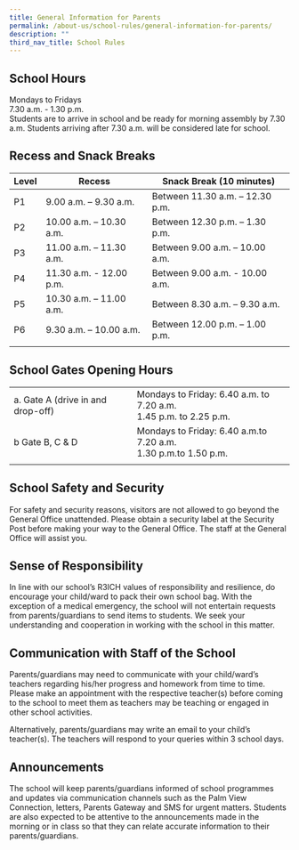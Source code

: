 ```yaml
---
title: General Information for Parents
permalink: /about-us/school-rules/general-information-for-parents/
description: ""
third_nav_title: School Rules
---
```

School Hours
------------

Mondays to Fridays
<br>
7.30 a.m. - 1.30 p.m.
<br>
Students are to arrive in school and be ready for morning assembly by 7.30 a.m. Students arriving after 7.30 a.m. will be considered late for school.


Recess and Snack Breaks
-----------------------

| Level | Recess | Snack Break (10 minutes) |
|---|---|---|
| P1 | 9.00 a.m. – 9.30 a.m. | Between 11.30 a.m. – 12.30 p.m. |
| P2 | 10.00 a.m. – 10.30 a.m. | Between 12.30 p.m. – 1.30 p.m. |
| P3 | 11.00 a.m. – 11.30 a.m. | Between 9.00 a.m. – 10.00 a.m. |
| P4 | 11.30 a.m. - 12.00 p.m. | Between 9.00 a.m. - 10.00 a.m. |
| P5 | 10.30 a.m. – 11.00 a.m. | Between 8.30 a.m. – 9.30 a.m. |
| P6 | 9.30 a.m. – 10.00 a.m. | Between 12.00 p.m. – 1.00 p.m. |
| | | |

School Gates Opening Hours
--------------------------

| | |
| --- | --- |
| a. Gate A (drive in and drop-off) | Mondays to Friday: 6.40 a.m. to 7.20 a.m. <br> 1.45 p.m. to 2.25 p.m. |
| b Gate B, C & D | Mondays to Friday: 6.40 a.m.to 7.20 a.m. <br> 1.30 p.m.to 1.50 p.m. |
| | |

School Safety and Security
--------------------------

For safety and security reasons, visitors are not allowed to go beyond the General Office unattended. Please obtain a security label at the Security Post before making your way to the General Office. The staff at the General Office will assist you.

Sense of Responsibility
-----------------------

In line with our school’s R3ICH values of responsibility and resilience, do encourage your child/ward to pack their own school bag. With the exception of a medical emergency, the school will not entertain requests from parents/guardians to send items to students. We seek your understanding and cooperation in working with the school in this matter.

Communication with Staff of the School
--------------------------------------

Parents/guardians may need to communicate with your child/ward’s teachers regarding his/her progress and homework from time to time. Please make an appointment with the respective teacher(s) before coming to the school to meet them as teachers may be teaching or engaged in other school activities.

Alternatively, parents/guardians may write an email to your child’s teacher(s). The teachers will respond to your queries within 3 school days.

Announcements
-------------

The school will keep parents/guardians informed of school programmes and updates via communication channels such as the Palm View Connection, letters, Parents Gateway and SMS for urgent matters. Students are also expected to be attentive to the announcements made in the morning or in class so that they can relate accurate information to their parents/guardians.